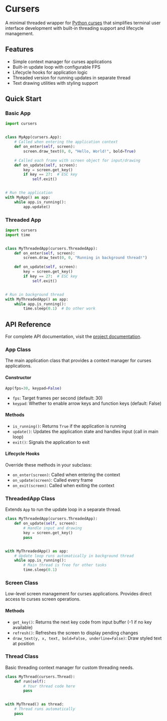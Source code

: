 # Cursers

A minimal threaded wrapper for [Python curses](https://docs.python.org/3/howto/curses.html) that simplifies terminal user interface development with built-in threading support and lifecycle management.

## Features

- Simple context manager for curses applications
- Built-in update loop with configurable FPS
- Lifecycle hooks for application logic
- Threaded version for running updates in separate thread
- Text drawing utilities with styling support

## Quick Start

### Basic App

```python
import cursers


class MyApp(cursers.App):
    # Called when entering the application context
    def on_enter(self, screen):
        screen.draw_text(0, 0, "Hello, World!", bold=True)

    # Called each frame with screen object for input/drawing
    def on_update(self, screen):
        key = screen.get_key()
        if key == 27:  # ESC key
            self.exit()


# Run the application
with MyApp() as app:
    while app.is_running():
        app.update()
```

### Threaded App

```python
import cursers
import time


class MyThreadedApp(cursers.ThreadedApp):
    def on_enter(self, screen):
        screen.draw_text(0, 0, "Running in background thread!")

    def on_update(self, screen):
        key = screen.get_key()
        if key == 27:  # ESC key
            self.exit()


# Run in background thread
with MyThreadedApp() as app:
    while app.is_running():
        time.sleep(0.1)  # Do other work
```

## API Reference

For complete API documentation, visit the [project documentation](https://threeal.github.io/cursers/).

### App Class

The main application class that provides a context manager for curses applications.

#### Constructor

```python
App(fps=30, keypad=False)
```

- `fps`: Target frames per second (default: 30)
- `keypad`: Whether to enable arrow keys and function keys (default: False)

#### Methods

- `is_running()`: Returns `True` if the application is running
- `update()`: Updates the application state and handles input (call in main loop)
- `exit()`: Signals the application to exit

#### Lifecycle Hooks

Override these methods in your subclass:

- `on_enter(screen)`: Called when entering the context
- `on_update(screen)`: Called every frame
- `on_exit(screen)`: Called when exiting the context

### ThreadedApp Class

Extends `App` to run the update loop in a separate thread.

```python
class MyThreadedApp(cursers.ThreadedApp):
    def on_update(self, screen):
        # Handle input and drawing
        key = screen.get_key()
        pass


with MyThreadedApp() as app:
    # Update loop runs automatically in background thread
    while app.is_running():
        # Main thread is free for other tasks
        time.sleep(0.1)
```

### Screen Class

Low-level screen management for curses applications. Provides direct access to curses screen operations.

#### Methods

- `get_key()`: Returns the next key code from input buffer (-1 if no key available)
- `refresh()`: Refreshes the screen to display pending changes
- `draw_text(y, x, text, bold=False, underline=False)`: Draw styled text at position

### Thread Class

Basic threading context manager for custom threading needs.

```python
class MyThread(cursers.Thread):
    def run(self):
        # Your thread code here
        pass


with MyThread() as thread:
    # Thread runs automatically
    pass
```

